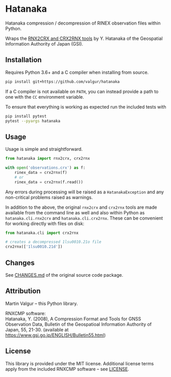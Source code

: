 # Hatanaka

Hatanaka compression / decompression of RINEX observation files within Python.

Wraps the [RNX2CRX and CRX2RNX tools](https://terras.gsi.go.jp/ja/crx2rnx.html) by Y. Hatanaka of the Geospatial
Information Authority of Japan (GSI).

## Installation

Requires Python 3.6+ and a C compiler when installing from source.

```bash
pip install git+https://github.com/valgur/hatanaka
```

If a C compiler is not available on `PATH`, you can instead provide a path to one with the `CC` environment variable.

To ensure that everything is working as expected run the included tests with

```bash
pip install pytest
pytest --pyargs hatanaka
```

## Usage

Usage is simple and straightforward.

```python
from hatanaka import rnx2crx, crx2rnx

with open('observations.crx') as f:
    rinex_data = crx2rnx(f)
    # or
    rinex_data = crx2rnx(f.read())
```

Any errors during processing will be raised as a `HatanakaException` and any non-critical problems raised as warnings.

In addition to the above, the original `rnx2crx` and `crx2rnx` tools are made available from
the command line as well and also within Python as `hatanaka.cli.rnx2crx` and `hatanaka.cli.crx2rnx`.
These can be convenient for working directly with files on disk:

```python
from hatanaka.cli import crx2rnx

# creates a decompressed 1lsu0010.21o file
crx2rnx(['1lsu0010.21d'])
```

## Changes

See [CHANGES.md](rnxcmp/docs/CHANGES.md) of the original source code package.

## Attribution

Martin Valgur – this Python library.

RNXCMP software:<br>
Hatanaka, Y. (2008), A Compression Format and Tools for GNSS Observation Data, Bulletin of the Geospatioal Information
Authority of Japan, 55, 21-30.
(available at https://www.gsi.go.jp/ENGLISH/Bulletin55.html)

## License
This library is provided under the MIT license.
Additional license terms apply from the included RNXCMP software – see [LICENSE](LICENSE).
